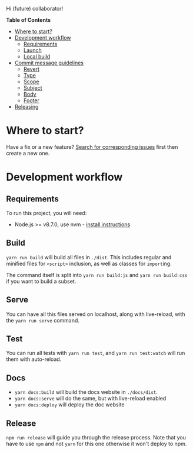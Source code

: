 Hi (future) collaborator!

<!-- START doctoc generated TOC please keep comment here to allow auto update -->
<!-- DON'T EDIT THIS SECTION, INSTEAD RE-RUN doctoc TO UPDATE -->
**Table of Contents**

- [Where to start?][1]
- [Development workflow][2]
  - [Requirements][3]
  - [Launch][4]
  - [Local build][5]
- [Commit message guidelines][6]
  - [Revert][7]
  - [Type][8]
  - [Scope][9]
  - [Subject][10]
  - [Body][11]
  - [Footer][12]
- [Releasing][13]

<!-- END doctoc generated TOC please keep comment here to allow auto update -->

# Where to start?

Have a fix or a new feature? [Search for corresponding
issues][14] first then create a new
one.

# Development workflow

## Requirements

To run this project, you will need:

- Node.js >= v8.7.0, use nvm - [install
  instructions][15]

## Build

`yarn run build` will build all files in `./dist`. This includes regular and
minified files for `<script>` inclusion, as well as classes for `import`ing.

The command itself is split into `yarn run build:js` and `yarn run build:css` if
you want to build a subset.

## Serve

You can have all this files served on localhost, along with live-reload, with
the `yarn run serve` command.

## Test

You can run all tests with `yarn run test`, and `yarn run test:watch` will run
them with auto-reload.

## Docs

- `yarn docs:build` will build the docs website in `./docs/dist`.
- `yarn docs:serve` will do the same, but with live-reload enabled
- `yarn docs:deploy` will deploy the doc website

## Release

`npm run release` will guide you through the release process. Note that you have
to use `npm` and not `yarn` for this one otherwise it won't deploy to npm.


[1]: #where-to-start
[2]: #development-workflow
[3]: #requirements
[4]: #launch
[5]: #local-build
[6]: #commit-message-guidelines
[7]: #revert
[8]: #type
[9]: #scope
[10]: #subject
[11]: #body
[12]: #footer
[13]: #releasing
[14]: https://github.com/algolia/docsearch/issues
[15]: https://github.com/creationix/nvm#install-script
